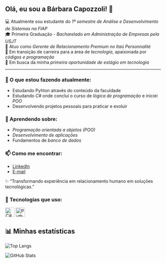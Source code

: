## Olá, eu sou a Bárbara Capozzoli! 👋  

💻 Atualmente sou estudante do *1º semestre de Análise e Desenvolvimento de Sistemas na FIAP*  
🎓 Primeira Graduação - *Bacharelado em Administração de Empresas pela USJT*  
🏦 Atuo como *Gerente de Relacionamento Premium no Itaú Personnalité*  
🚀 Em transição de carreira para a área de *tecnologia*, apaixonada por *códigos e programação*  
🌱 Em busca da minha *primeira oportunidade de estágio em tecnologia*  

---

### 🔭 O que estou fazendo atualmente:
- Estudando Pyhton através do conteúdo da faculdade
- Estudando *C#* onde concluí o curso de *lógica de programação* e iniciei *POO*
- Desenvolvendo projetos pessoais para praticar e evoluir  

### 🌱 Aprendendo sobre:
- *Programação orientada a objetos (POO)*  
- *Desenvolvimento de aplicações*  
- Fundamentos de *banco de dados*  

### 📫 Como me encontrar:
- [LinkedIn](https://www.linkedin.com/in/barbara-capozzoli)  
- [E-mail](mailto:barbaracapozzoli4@gmail.com)  

✨ “Transformando experiência em relacionamento humano em soluções tecnológicas.”

### 🚀 Tecnologias que uso:

<div style="text-align: left;">
<img src="https://cdn-icons-png.flaticon.com/128/381/381704.png" alt="C#" width="30"/>
<img src="https://cdn-icons-png.flaticon.com/128/3098/3098090.png" alt="Python" width="30"/>
</div>


## 📊 Minhas estatísticas

![Top Langs](https://github-readme-stats.vercel.app/api/top-langs/?username=barbaracapozzoli&layout=compact&theme=rose_pine)

![GitHub Stats](https://github-readme-stats.vercel.app/api?username=barbaracapozzoli&show_icons=true&theme=rose_pine)
